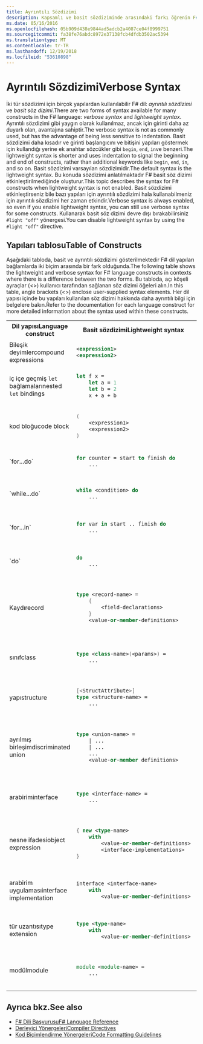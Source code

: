 ```yaml
---
title: Ayrıntılı Sözdizimi
description: Kapsamlı ve basit sözdiziminde arasındaki farkı öğrenin F# programlama dilidir.
ms.date: 05/16/2016
ms.openlocfilehash: 05b909d438e9844ad5adcb2a4087ce04f8999751
ms.sourcegitcommit: fa38fe76abdc8972e37138fcb4dfdb3502ac5394
ms.translationtype: MT
ms.contentlocale: tr-TR
ms.lasthandoff: 12/19/2018
ms.locfileid: "53610898"
---
```

# <a name="verbose-syntax"></a><span data-ttu-id="607fa-103">Ayrıntılı Sözdizimi</span><span class="sxs-lookup"><span data-stu-id="607fa-103">Verbose Syntax</span></span>

<span data-ttu-id="607fa-104">İki tür sözdizimi için birçok yapılardan kullanılabilir F# dil: *ayrıntılı sözdizimi* ve *basit söz dizimi*.</span><span class="sxs-lookup"><span data-stu-id="607fa-104">There are two forms of syntax available for many constructs in the F# language: *verbose syntax* and *lightweight syntax*.</span></span> <span data-ttu-id="607fa-105">Ayrıntılı sözdizimi gibi yaygın olarak kullanılmaz, ancak için girinti daha az duyarlı olan, avantajına sahiptir.</span><span class="sxs-lookup"><span data-stu-id="607fa-105">The verbose syntax is not as commonly used, but has the advantage of being less sensitive to indentation.</span></span> <span data-ttu-id="607fa-106">Basit sözdizimi daha kısadır ve girinti başlangıcını ve bitişini yapıları göstermek için kullandığı yerine ek anahtar sözcükler gibi `begin`, `end`, `in`ve benzeri.</span><span class="sxs-lookup"><span data-stu-id="607fa-106">The lightweight syntax is shorter and uses indentation to signal the beginning and end of constructs, rather than additional keywords like `begin`, `end`, `in`, and so on.</span></span> <span data-ttu-id="607fa-107">Basit sözdizimi varsayılan sözdizimidir.</span><span class="sxs-lookup"><span data-stu-id="607fa-107">The default syntax is the lightweight syntax.</span></span> <span data-ttu-id="607fa-108">Bu konuda sözdizimi anlatılmaktadır F# basit söz dizimi etkinleştirilmediğinde oluşturur.</span><span class="sxs-lookup"><span data-stu-id="607fa-108">This topic describes the syntax for F# constructs when lightweight syntax is not enabled.</span></span> <span data-ttu-id="607fa-109">Basit sözdizimi etkinleştirseniz bile bazı yapıları için ayrıntılı sözdizimi hala kullanabilmeniz için ayrıntılı sözdizimi her zaman etkindir.</span><span class="sxs-lookup"><span data-stu-id="607fa-109">Verbose syntax is always enabled, so even if you enable lightweight syntax, you can still use verbose syntax for some constructs.</span></span> <span data-ttu-id="607fa-110">Kullanarak basit söz dizimi devre dışı bırakabilirsiniz `#light "off"` yönergesi.</span><span class="sxs-lookup"><span data-stu-id="607fa-110">You can disable lightweight syntax by using the `#light "off"` directive.</span></span>

## <a name="table-of-constructs"></a><span data-ttu-id="607fa-111">Yapıları tablosu</span><span class="sxs-lookup"><span data-stu-id="607fa-111">Table of Constructs</span></span>

<span data-ttu-id="607fa-112">Aşağıdaki tabloda, basit ve ayrıntılı sözdizimi gösterilmektedir F# dil yapıları bağlamlarda iki biçim arasında bir fark olduğunda.</span><span class="sxs-lookup"><span data-stu-id="607fa-112">The following table shows the lightweight and verbose syntax for F# language constructs in contexts where there is a difference between the two forms.</span></span> <span data-ttu-id="607fa-113">Bu tabloda, açı köşeli ayraçlar (&lt;&gt;) kullanıcı tarafından sağlanan söz dizimi öğeleri alın.</span><span class="sxs-lookup"><span data-stu-id="607fa-113">In this table, angle brackets (&lt;&gt;) enclose user-supplied syntax elements.</span></span> <span data-ttu-id="607fa-114">Her dil yapısı içinde bu yapıları kullanılan söz dizimi hakkında daha ayrıntılı bilgi için belgelere bakın.</span><span class="sxs-lookup"><span data-stu-id="607fa-114">Refer to the documentation for each language construct for more detailed information about the syntax used within these constructs.</span></span>

<table>
<tr>
<th><span data-ttu-id="607fa-115">Dil yapısı</span><span class="sxs-lookup"><span data-stu-id="607fa-115">Language construct</span></span></th>
<th><span data-ttu-id="607fa-116">Basit sözdizimi</span><span class="sxs-lookup"><span data-stu-id="607fa-116">Lightweight syntax</span></span></th>
<th><span data-ttu-id="607fa-117">Ayrıntılı sözdizimi</span><span class="sxs-lookup"><span data-stu-id="607fa-117">Verbose syntax</span></span></th>
</tr>
<tr>
<td>
<span data-ttu-id="607fa-118">Bileşik deyimler</span><span class="sxs-lookup"><span data-stu-id="607fa-118">compound expressions</span></span>
</td>
<td>

```xml
<expression1>
<expression2>
```
</td><td>

```fsharp
<expression1>; <expression2>
```

</td>
</tr>
<tr><td>

<span data-ttu-id="607fa-119">iç içe geçmiş `let` bağlamaları</span><span class="sxs-lookup"><span data-stu-id="607fa-119">nested `let` bindings</span></span>

</td><td>

```fsharp
let f x =
    let a = 1
    let b = 2
    x + a + b
```

</td><td>

```fsharp
let f x =
    let a = 1 in
    let b = 2 in
    x + a + b
```

</td>
</tr>
<tr><td>
<span data-ttu-id="607fa-120">kod bloğu</span><span class="sxs-lookup"><span data-stu-id="607fa-120">code block</span></span>
</td><td>

```fsharp
(
    <expression1>
    <expression2>
)
```

</td><td>

```fsharp
begin
    <expression1>;
    <expression2>;
end
```
</td>
</tr>
<tr><td>
`for...do`
</td><td>

```fsharp
for counter = start to finish do
    ...
```

</td><td>

```
for counter = start to finish do
    ...
done
```

</td>
</tr>
<tr><td>
`while...do`
</td><td>

```fsharp
while <condition> do
    ...
```

</td><td>

```fsharp
while <condition> do
    ...
done
```

</td>
</tr>
<tr><td>
`for...in`
</td><td>

```fsharp
for var in start .. finish do
    ...
```

</td><td>

```fsharp
for var in start .. finish do
    ...
done
```

</td>
</tr>
<tr><td>
`do`
</td><td>

```fsharp
do
    ...
```

</td><td>

```fsharp
do
    ...
in
```

</td>
</tr>
<tr><td><span data-ttu-id="607fa-121">Kaydı</span><span class="sxs-lookup"><span data-stu-id="607fa-121">record</span></span>
</td><td>

```fsharp
type <record-name> =
    {
        <field-declarations>
    }
    <value-or-member-definitions>
```

</td><td>

```fsharp
type <record-name> =
    {
        <field-declarations>
    }
    with
        <value-or-member-definitions>
    end
```

</td>
</tr>
<tr><td><span data-ttu-id="607fa-122">sınıf</span><span class="sxs-lookup"><span data-stu-id="607fa-122">class</span></span>
</td><td>

```fsharp
type <class-name>(<params>) =
    ...
```

</td><td>

```fsharp
type <class-name>(<params>) =
    class
        ...
    end
```

</td>
</tr>
<tr><td><span data-ttu-id="607fa-123">yapı</span><span class="sxs-lookup"><span data-stu-id="607fa-123">structure</span></span></td><td>

```fsharp
[<StructAttribute>]
type <structure-name> =
    ...
```

</td><td>

```fsharp
type <structure-name> =
    struct
        ...
    end
```

</td>
</tr>
<tr><td><span data-ttu-id="607fa-124">ayrılmış birleşim</span><span class="sxs-lookup"><span data-stu-id="607fa-124">discriminated union</span></span></td><td>

```fsharp
type <union-name> =
    | ...
    | ...
    ...
    <value-or-member definitions>
```

</td><td>

```fsharp
type <union-name> =
    | ...
    | ...
    ...
    with
        <value-or-member-definitions>
    end    
```

</td>
</tr>
<tr><td><span data-ttu-id="607fa-125">arabirim</span><span class="sxs-lookup"><span data-stu-id="607fa-125">interface</span></span></td><td>

```fsharp
type <interface-name> =
    ...
```
</td><td>

```fsharp
type <interface-name> =
    interface
        ...
    end
```

</td>
</tr>
<tr><td><span data-ttu-id="607fa-126">nesne ifadesi</span><span class="sxs-lookup"><span data-stu-id="607fa-126">object expression</span></span></td><td>

```fsharp
{ new <type-name>
    with
        <value-or-member-definitions>
        <interface-implementations>
}
```

</td><td>

```fsharp
{ new <type-name>
    with
        <value-or-member-definitions>
    end
    <interface-implementations>
}
```

</td>
</tr>
<tr><td><span data-ttu-id="607fa-127">arabirim uygulaması</span><span class="sxs-lookup"><span data-stu-id="607fa-127">interface implementation</span></span></td><td>

```fsharp
interface <interface-name>
    with
        <value-or-member-definitions>
```

</td><td>

```fsharp
interface <interface-name>
    with
        <value-or-member-definitions>
    end
```

</td>
</tr>
<tr><td><span data-ttu-id="607fa-128">tür uzantısı</span><span class="sxs-lookup"><span data-stu-id="607fa-128">type extension</span></span></td><td>

```fsharp
type <type-name>
    with
        <value-or-member-definitions>
```

</td><td>

```fsharp
type <type-name>
    with
        <value-or-member-definitions>
    end
```

</td>
</tr>
<tr><td><span data-ttu-id="607fa-129">modül</span><span class="sxs-lookup"><span data-stu-id="607fa-129">module</span></span></td><td>

```fsharp
module <module-name> =
    ...
```

</td><td>

```fsharp
module <module-name> =
    begin
        ...
    end
```

</td>
</tr>
</table>

## <a name="see-also"></a><span data-ttu-id="607fa-130">Ayrıca bkz.</span><span class="sxs-lookup"><span data-stu-id="607fa-130">See also</span></span>

- [<span data-ttu-id="607fa-131">F# Dili Başvurusu</span><span class="sxs-lookup"><span data-stu-id="607fa-131">F# Language Reference</span></span>](index.md)
- [<span data-ttu-id="607fa-132">Derleyici Yönergeleri</span><span class="sxs-lookup"><span data-stu-id="607fa-132">Compiler Directives</span></span>](compiler-directives.md)
- [<span data-ttu-id="607fa-133">Kod Biçimlendirme Yönergeleri</span><span class="sxs-lookup"><span data-stu-id="607fa-133">Code Formatting Guidelines</span></span>](code-formatting-guidelines.md)